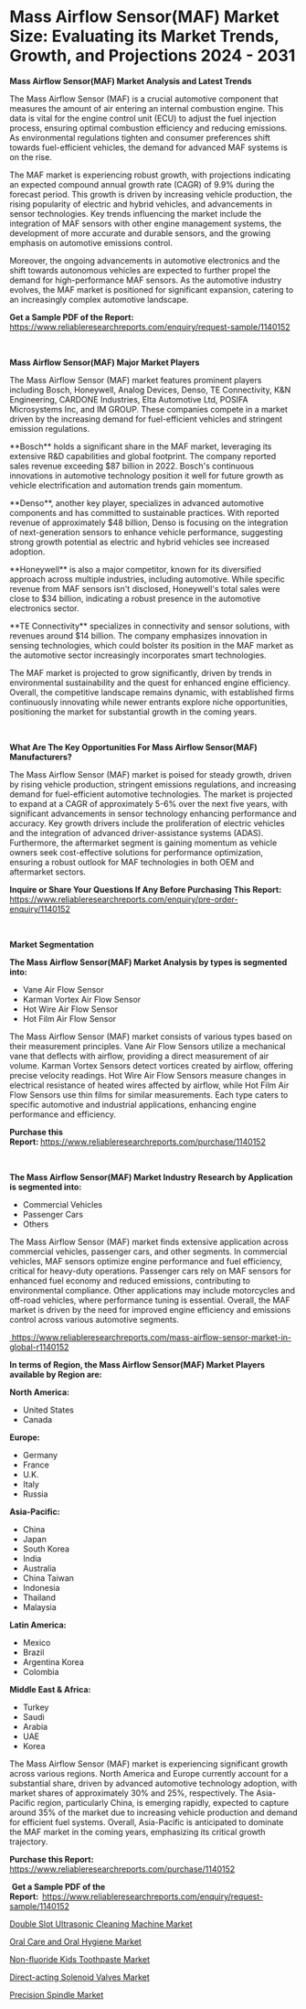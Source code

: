 <p><h1>Mass Airflow Sensor(MAF) Market Size: Evaluating its Market Trends, Growth, and Projections 2024 - 2031</h1></p><p><strong>Mass Airflow Sensor(MAF) Market Analysis and Latest Trends</strong></p>
<p><p>The Mass Airflow Sensor (MAF) is a crucial automotive component that measures the amount of air entering an internal combustion engine. This data is vital for the engine control unit (ECU) to adjust the fuel injection process, ensuring optimal combustion efficiency and reducing emissions. As environmental regulations tighten and consumer preferences shift towards fuel-efficient vehicles, the demand for advanced MAF systems is on the rise.</p><p>The MAF market is experiencing robust growth, with projections indicating an expected compound annual growth rate (CAGR) of 9.9% during the forecast period. This growth is driven by increasing vehicle production, the rising popularity of electric and hybrid vehicles, and advancements in sensor technologies. Key trends influencing the market include the integration of MAF sensors with other engine management systems, the development of more accurate and durable sensors, and the growing emphasis on automotive emissions control.</p><p>Moreover, the ongoing advancements in automotive electronics and the shift towards autonomous vehicles are expected to further propel the demand for high-performance MAF sensors. As the automotive industry evolves, the MAF market is positioned for significant expansion, catering to an increasingly complex automotive landscape.</p></p>
<p><strong>Get a Sample PDF of the Report:&nbsp;</strong> <a href="https://www.reliableresearchreports.com/enquiry/request-sample/1140152?utm_campaign=83&utm_medium=2&utm_source=Github&utm_content=ia&utm_term=29102024&utm_id=mass-airflow-sensormaf">https://www.reliableresearchreports.com/enquiry/request-sample/1140152</a></p>
<p>&nbsp;</p>
<p><strong>Mass Airflow Sensor(MAF) Major Market Players</strong></p>
<p><p>The Mass Airflow Sensor (MAF) market features prominent players including Bosch, Honeywell, Analog Devices, Denso, TE Connectivity, K&N Engineering, CARDONE Industries, Elta Automotive Ltd, POSIFA Microsystems Inc, and IM GROUP. These companies compete in a market driven by the increasing demand for fuel-efficient vehicles and stringent emission regulations.</p><p>**Bosch** holds a significant share in the MAF market, leveraging its extensive R&D capabilities and global footprint. The company reported sales revenue exceeding $87 billion in 2022. Bosch's continuous innovations in automotive technology position it well for future growth as vehicle electrification and automation trends gain momentum.</p><p>**Denso**, another key player, specializes in advanced automotive components and has committed to sustainable practices. With reported revenue of approximately $48 billion, Denso is focusing on the integration of next-generation sensors to enhance vehicle performance, suggesting strong growth potential as electric and hybrid vehicles see increased adoption.</p><p>**Honeywell** is also a major competitor, known for its diversified approach across multiple industries, including automotive. While specific revenue from MAF sensors isn't disclosed, Honeywell's total sales were close to $34 billion, indicating a robust presence in the automotive electronics sector.</p><p>**TE Connectivity** specializes in connectivity and sensor solutions, with revenues around $14 billion. The company emphasizes innovation in sensing technologies, which could bolster its position in the MAF market as the automotive sector increasingly incorporates smart technologies.</p><p>The MAF market is projected to grow significantly, driven by trends in environmental sustainability and the quest for enhanced engine efficiency. Overall, the competitive landscape remains dynamic, with established firms continuously innovating while newer entrants explore niche opportunities, positioning the market for substantial growth in the coming years.</p></p>
<p>&nbsp;</p>
<p><strong>What Are The Key Opportunities For Mass Airflow Sensor(MAF) Manufacturers?</strong></p>
<p><p>The Mass Airflow Sensor (MAF) market is poised for steady growth, driven by rising vehicle production, stringent emissions regulations, and increasing demand for fuel-efficient automotive technologies. The market is projected to expand at a CAGR of approximately 5-6% over the next five years, with significant advancements in sensor technology enhancing performance and accuracy. Key growth drivers include the proliferation of electric vehicles and the integration of advanced driver-assistance systems (ADAS). Furthermore, the aftermarket segment is gaining momentum as vehicle owners seek cost-effective solutions for performance optimization, ensuring a robust outlook for MAF technologies in both OEM and aftermarket sectors.</p></p>
<p><strong>Inquire or Share Your Questions If Any Before Purchasing This Report:</strong> <a href="https://www.reliableresearchreports.com/enquiry/pre-order-enquiry/1140152?utm_campaign=83&utm_medium=2&utm_source=Github&utm_content=ia&utm_term=29102024&utm_id=mass-airflow-sensormaf">https://www.reliableresearchreports.com/enquiry/pre-order-enquiry/1140152</a></p>
<p>&nbsp;</p>
<p><strong>Market Segmentation</strong></p>
<p><strong>The Mass Airflow Sensor(MAF) Market Analysis by types is segmented into:</strong></p>
<p><ul><li>Vane Air Flow Sensor</li><li>Karman Vortex Air Flow Sensor</li><li>Hot Wire Air Flow Sensor</li><li>Hot Film Air Flow Sensor</li></ul></p>
<p><p>The Mass Airflow Sensor (MAF) market consists of various types based on their measurement principles. Vane Air Flow Sensors utilize a mechanical vane that deflects with airflow, providing a direct measurement of air volume. Karman Vortex Sensors detect vortices created by airflow, offering precise velocity readings. Hot Wire Air Flow Sensors measure changes in electrical resistance of heated wires affected by airflow, while Hot Film Air Flow Sensors use thin films for similar measurements. Each type caters to specific automotive and industrial applications, enhancing engine performance and efficiency.</p></p>
<p><strong>Purchase this Report:&nbsp;</strong><a href="https://www.reliableresearchreports.com/purchase/1140152?utm_campaign=83&utm_medium=2&utm_source=Github&utm_content=ia&utm_term=29102024&utm_id=mass-airflow-sensormaf">https://www.reliableresearchreports.com/purchase/1140152</a></p>
<p>&nbsp;</p>
<p><strong>The Mass Airflow Sensor(MAF) Market Industry Research by Application is segmented into:</strong></p>
<p><ul><li>Commercial Vehicles</li><li>Passenger Cars</li><li>Others</li></ul></p>
<p><p>The Mass Airflow Sensor (MAF) market finds extensive application across commercial vehicles, passenger cars, and other segments. In commercial vehicles, MAF sensors optimize engine performance and fuel efficiency, critical for heavy-duty operations. Passenger cars rely on MAF sensors for enhanced fuel economy and reduced emissions, contributing to environmental compliance. Other applications may include motorcycles and off-road vehicles, where performance tuning is essential. Overall, the MAF market is driven by the need for improved engine efficiency and emissions control across various automotive segments.</p></p>
<p><a href="https://www.reliableresearchreports.com/mass-airflow-sensor-market-in-global-r1140152?utm_campaign=83&utm_medium=2&utm_source=Github&utm_content=ia&utm_term=29102024&utm_id=mass-airflow-sensormaf">&nbsp;https://www.reliableresearchreports.com/mass-airflow-sensor-market-in-global-r1140152</a></p>
<p><strong>In terms of Region, the Mass Airflow Sensor(MAF) Market Players available by Region are:</strong></p>
<p>
    <p> <strong> North America: </strong>
        <ul>
            <li>United States</li>
            <li>Canada</li>
        </ul>
        </p> 
    <p> <strong> Europe: </strong>
        <ul>
            <li>Germany</li>
            <li>France</li>
            <li>U.K.</li>
            <li>Italy</li>
            <li>Russia</li>
        </ul>
        </p> 
    <p> <strong> Asia-Pacific: </strong>
        <ul>
            <li>China</li>
            <li>Japan</li>
            <li>South Korea</li>
            <li>India</li>
            <li>Australia</li>
            <li>China Taiwan</li>
            <li>Indonesia</li>
            <li>Thailand</li>
            <li>Malaysia</li>
        </ul>
        </p> 
    <p> <strong> Latin America: </strong>
        <ul>
            <li>Mexico</li>
            <li>Brazil</li>
            <li>Argentina Korea</li>
            <li>Colombia</li>
        </ul>
        </p> 
    <p> <strong> Middle East & Africa: </strong>
        <ul>
            <li>Turkey</li>
            <li>Saudi</li>
            <li>Arabia</li>
            <li>UAE</li>
            <li>Korea</li>
        </ul>
    </p>
    </p>
<p><p>The Mass Airflow Sensor (MAF) market is experiencing significant growth across various regions. North America and Europe currently account for a substantial share, driven by advanced automotive technology adoption, with market shares of approximately 30% and 25%, respectively. The Asia-Pacific region, particularly China, is emerging rapidly, expected to capture around 35% of the market due to increasing vehicle production and demand for efficient fuel systems. Overall, Asia-Pacific is anticipated to dominate the MAF market in the coming years, emphasizing its critical growth trajectory.</p></p>
<p><strong>Purchase this Report: </strong><a href="https://www.reliableresearchreports.com/purchase/1140152?utm_campaign=83&utm_medium=2&utm_source=Github&utm_content=ia&utm_term=29102024&utm_id=mass-airflow-sensormaf">https://www.reliableresearchreports.com/purchase/1140152</a></p>
<p>&nbsp;<strong>Get a Sample PDF of the Report:&nbsp;&nbsp;</strong><a href="https://www.reliableresearchreports.com/enquiry/request-sample/1140152?utm_campaign=83&utm_medium=2&utm_source=Github&utm_content=ia&utm_term=29102024&utm_id=mass-airflow-sensormaf">https://www.reliableresearchreports.com/enquiry/request-sample/1140152</a></p>
<p><strong></strong></p>
<p><p><a href="https://issuu.com/reportprime-2/docs/double-slot-ultrasonic-cleaning-mac_a01c2c15931668?utm_campaign=83&utm_medium=2&utm_source=Github&utm_content=ia&utm_term=29102024&utm_id=mass-airflow-sensormaf">Double Slot Ultrasonic Cleaning Machine Market</a></p><p><a href="https://github.com/leonidmsw5y/Market-Research-Report-List-1/blob/main/oral-care-and-oral-hygiene-market.md?utm_campaign=83&utm_medium=2&utm_source=Github&utm_content=ia&utm_term=29102024&utm_id=mass-airflow-sensormaf">Oral Care and Oral Hygiene Market</a></p><p><a href="https://github.com/AdeaKodra585/Market-Research-Report-List-1/blob/main/non-fluoride-kids-toothpaste-market.md?utm_campaign=83&utm_medium=2&utm_source=Github&utm_content=ia&utm_term=29102024&utm_id=mass-airflow-sensormaf">Non-fluoride Kids Toothpaste Market</a></p><p><a href="https://issuu.com/reportprime-2/docs/direct-acting-solenoid-valves-marke_9c29ab42493522?utm_campaign=83&utm_medium=2&utm_source=Github&utm_content=ia&utm_term=29102024&utm_id=mass-airflow-sensormaf">Direct-acting Solenoid Valves Market</a></p><p><a href="https://www.linkedin.com/pulse/precision-spindle-market-evolution-global-trends-regional-2whue?utm_campaign=83&utm_medium=2&utm_source=Github&utm_content=ia&utm_term=29102024&utm_id=mass-airflow-sensormaf">Precision Spindle Market</a></p></p>
